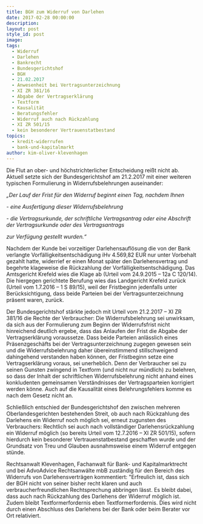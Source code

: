 ```yaml
---
title: BGH zum Widerruf von Darlehen
date: 2017-02-28 00:00:00
description:
layout: post
style_id: post
image:
tags:
  - Widerruf
  - Darlehen
  - Bankrecht
  - Bundesgerichtshof
  - BGH
  - 21.02.2017
  - Anwesenheit bei Vertragsunterzeichnung
  - XI ZR 381/16
  - Abgabe der Vertragserklärung
  - Textform
  - Kausalität
  - Beratungsfehler
  - Widerruf auch nach Rückzahlung
  - XI ZR 501/15
  - kein besonderer Vertrauenstatbestand
topics:
  - kredit-widerrufen
  - bank-und-kapitalmarkt
author: kim-oliver-klevenhagen
---
```



Die Flut an ober- und höchstrichterlicher Entscheidung reißt nicht ab. Aktuell setzte sich der Bundesgerichtshof am 21.2.2017 mit einer weiteren typischen Formulierung in Widerrufsbelehrungen auseinander:

*„Der Lauf der Frist für den Widerruf beginnt einen Tag, nachdem Ihnen*

*- eine Ausfertigung dieser Widerrufsbelehrung*

*- die Vertragsurkunde, der schriftliche Vertragsantrag oder eine Abschrift der Vertragsurkunde oder des Vertragsantrags*

*zur Verfügung gestellt wurden.“*

Nachdem der Kunde bei vorzeitiger Darlehensauflösung die von der Bank verlangte Vorfälligkeitsentschädigung iHv 4.569,82 EUR nur unter Vorbehalt gezahlt hatte, widerrief er einen Monat später den Darlehensvertrag und begehrte klageweise die Rückzahlung der Vorfälligkeitsentschädigung. Das Amtsgericht Krefeld wies die Klage ab (Urteil vom 24.9.2015 – 12a C 120/14). Die hiergegen gerichtete Berufung wies das Landgericht Krefeld zurück (Urteil vom 1.7.2016 – 1 S 89/15), weil der Fristbeginn jedenfalls unter Berücksichtigung, dass beide Parteien bei der Vertragsunterzeichnung präsent waren, zurück.

Der Bundesgerichtshof stärkte jedoch mit Urteil vom 21.2.2017 – XI ZR 381/16 die Rechte der Verbraucher: Die Widerrufsbelehrung sei unwirksam, da sich aus der Formulierung zum Beginn der Widerrufsfrist nicht hinreichend deutlich ergebe, dass das Anlaufen der Frist die Abgabe der Vertragserklärung voraussetze. Dass beide Parteien anlässlich eines Präsenzgeschäfts bei der Vertragsunterzeichnung zugegen gewesen sein und die Widerrufsbelehrung daher übereinstimmend stillschweigend dahingehend verstanden haben können, der Fristbeginn setze eine Vertragserklärung voraus, sei unerheblich. Denn der Verbraucher sei zu seinen Gunsten zwingend in Textform (und nicht nur mündlich) zu belehren, so dass der Inhalt der schriftlichen Widerrufsbelehrung nicht anhand eines konkludenten gemeinsamen Verständnisses der Vertragsparteien korrigiert werden könne. Auch auf die Kausalität eines Belehrungsfehlers komme es nach dem Gesetz nicht an.

Schließlich entschied der Bundesgerichtshof den zwischen mehreren Oberlandesgerichten bestehenden Streit, ob auch nach Rückzahlung des Darlehens ein Widerruf noch möglich sei, erneut zugunsten des Verbrauchers: Rechtlich sei auch nach vollständiger Darlehensrückzahlung ein Widerruf möglich (so bereits Urteil vom 12.7.2016 – XI ZR 501/15), sofern hierdurch kein besonderer Vertrauenstatbestand geschaffen wurde und der Grundsatz von Treu und Glauben ausnahmsweise einem Widerruf entgegen stünde.

Rechtsanwalt Klevenhagen, Fachanwalt für Bank- und Kapitalmarktrecht und bei AdvoAdvice Rechtsanwälte mbB zuständig für den Bereich des Widerrufs von Darlehensverträgen kommentiert: "Erfreulich ist, dass sich der BGH nicht von seiner bisher recht klaren und auch verbraucherfreundlichen Rechtsprechung abbringen lässt. Es bleibt dabei, dass auch nach Rückzahlung des Darlehens der Widerruf möglich ist. Zudem bleibt Textformerfordernis eben Textformerfordernis. Dies wird nicht durch einen Abschluss des Darlehens bei der Bank oder beim Berater vor Ort relativiert.